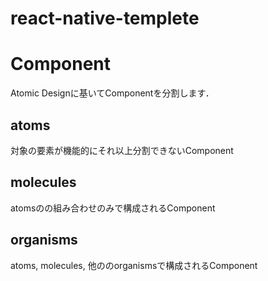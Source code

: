 # react-native-templete

# Component
Atomic Designに基いてComponentを分割します．

## atoms
対象の要素が機能的にそれ以上分割できないComponent

## molecules
atomsのの組み合わせのみで構成されるComponent

## organisms
atoms, molecules, 他ののorganismsで構成されるComponent

